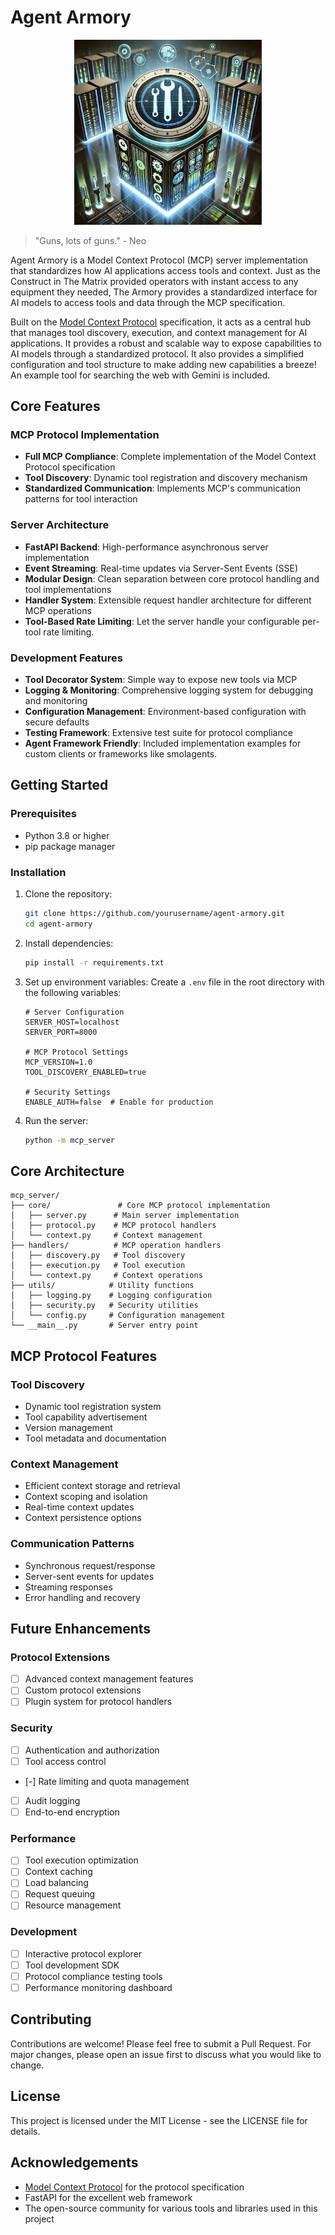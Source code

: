 # Agent Armory

<p align="center">
  <img src="artwork/logo.png" alt="Logo" width="300"/>
</p>

> "Guns, lots of guns." - Neo

Agent Armory is a Model Context Protocol (MCP) server implementation that standardizes how AI applications access tools and context. Just as the Construct in The Matrix provided operators with instant access to any equipment they needed, The Armory provides a standardized interface for AI models to access tools and data through the MCP specification.

Built on the [Model Context Protocol](https://modelcontextprotocol.io/introduction) specification, it acts as a central hub that manages tool discovery, execution, and context management for AI applications. It provides a robust and scalable way to expose capabilities to AI models through a standardized protocol. It also provides a simplified configuration and tool structure to make adding new capabilities a breeze! An example tool for searching the web with Gemini is included.

## Core Features

### MCP Protocol Implementation
- **Full MCP Compliance**: Complete implementation of the Model Context Protocol specification
- **Tool Discovery**: Dynamic tool registration and discovery mechanism
- **Standardized Communication**: Implements MCP's communication patterns for tool interaction

### Server Architecture
- **FastAPI Backend**: High-performance asynchronous server implementation
- **Event Streaming**: Real-time updates via Server-Sent Events (SSE)
- **Modular Design**: Clean separation between core protocol handling and tool implementations
- **Handler System**: Extensible request handler architecture for different MCP operations
- **Tool-Based Rate Limiting**: Let the server handle your configurable per-tool rate limiting.

### Development Features
- **Tool Decorator System**: Simple way to expose new tools via MCP
- **Logging & Monitoring**: Comprehensive logging system for debugging and monitoring
- **Configuration Management**: Environment-based configuration with secure defaults
- **Testing Framework**: Extensive test suite for protocol compliance
- **Agent Framework Friendly**: Included implementation examples for custom clients or frameworks like smolagents.

## Getting Started

### Prerequisites

- Python 3.8 or higher
- pip package manager

### Installation

1. Clone the repository:
   ```bash
   git clone https://github.com/yourusername/agent-armory.git
   cd agent-armory
   ```

2. Install dependencies:
   ```bash
   pip install -r requirements.txt
   ```

3. Set up environment variables:
   Create a `.env` file in the root directory with the following variables:
   ```
   # Server Configuration
   SERVER_HOST=localhost
   SERVER_PORT=8000
   
   # MCP Protocol Settings
   MCP_VERSION=1.0
   TOOL_DISCOVERY_ENABLED=true
   
   # Security Settings
   ENABLE_AUTH=false  # Enable for production
   ```

4. Run the server:
   ```bash
   python -m mcp_server
   ```

## Core Architecture

```
mcp_server/
├── core/               # Core MCP protocol implementation
│   ├── server.py      # Main server implementation
│   ├── protocol.py    # MCP protocol handlers
│   └── context.py     # Context management
├── handlers/          # MCP operation handlers
│   ├── discovery.py   # Tool discovery
│   ├── execution.py   # Tool execution
│   └── context.py     # Context operations
├── utils/            # Utility functions
│   ├── logging.py    # Logging configuration
│   ├── security.py   # Security utilities
│   └── config.py     # Configuration management
└── __main__.py       # Server entry point
```

## MCP Protocol Features

### Tool Discovery
- Dynamic tool registration system
- Tool capability advertisement
- Version management
- Tool metadata and documentation

### Context Management
- Efficient context storage and retrieval
- Context scoping and isolation
- Real-time context updates
- Context persistence options

### Communication Patterns
- Synchronous request/response
- Server-sent events for updates
- Streaming responses
- Error handling and recovery

## Future Enhancements

### Protocol Extensions
- [ ] Advanced context management features
- [ ] Custom protocol extensions
- [ ] Plugin system for protocol handlers

### Security
- [ ] Authentication and authorization
- [ ] Tool access control
- [-] Rate limiting and quota management
- [ ] Audit logging
- [ ] End-to-end encryption

### Performance
- [ ] Tool execution optimization
- [ ] Context caching
- [ ] Load balancing
- [ ] Request queuing
- [ ] Resource management

### Development
- [ ] Interactive protocol explorer
- [ ] Tool development SDK
- [ ] Protocol compliance testing tools
- [ ] Performance monitoring dashboard

## Contributing

Contributions are welcome! Please feel free to submit a Pull Request. For major changes, please open an issue first to discuss what you would like to change.

## License

This project is licensed under the MIT License - see the LICENSE file for details.

## Acknowledgements

- [Model Context Protocol](https://modelcontextprotocol.io/) for the protocol specification
- FastAPI for the excellent web framework
- The open-source community for various tools and libraries used in this project 